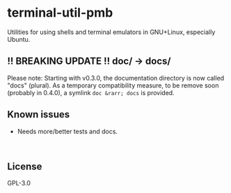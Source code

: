 ﻿
<!--#echo json="package.json" key="name" underline="=" -->
terminal-util-pmb
=================
<!--/#echo -->

<!--#echo json="package.json" key="description" -->
Utilities for using shells and terminal emulators in GNU+Linux, especially
Ubuntu.
<!--/#echo -->


!! BREAKING UPDATE !! doc/ &rarr; docs/
---------------------------------------

Please note: Starting with v0.3.0, the documentation directory is now called
"docs" (plural).
As a temporary compatibility measure, to be remove soon (probably in 0.4.0),
a symlink `doc &rarr; docs` is provided.




Known issues
------------

* Needs more/better tests and docs.




&nbsp;


License
-------
<!--#echo json="package.json" key=".license" -->
GPL-3.0
<!--/#echo -->
